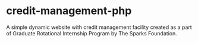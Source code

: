 # credit-management-php
A simple dynamic website with credit management facility created as a part of Graduate Rotational Internship Program by The Sparks Foundation.
